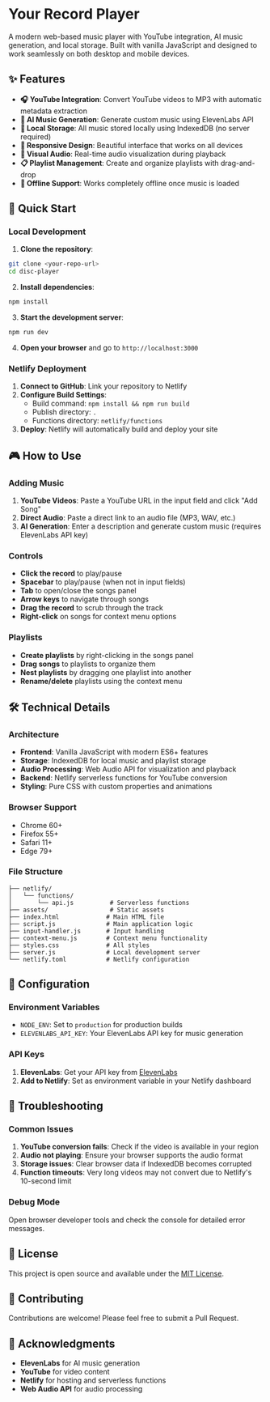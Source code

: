 # Your Record Player

A modern web-based music player with YouTube integration, AI music generation, and local storage. Built with vanilla JavaScript and designed to work seamlessly on both desktop and mobile devices.

## ✨ Features

- **🎧 YouTube Integration**: Convert YouTube videos to MP3 with automatic metadata extraction
- **🤖 AI Music Generation**: Generate custom music using ElevenLabs API
- **💾 Local Storage**: All music stored locally using IndexedDB (no server required)
- **📱 Responsive Design**: Beautiful interface that works on all devices
- **🎨 Visual Audio**: Real-time audio visualization during playback
- **📋 Playlist Management**: Create and organize playlists with drag-and-drop
- **🔄 Offline Support**: Works completely offline once music is loaded

## 🚀 Quick Start

### Local Development

1. **Clone the repository**:
```bash
git clone <your-repo-url>
cd disc-player
```

2. **Install dependencies**:
```bash
npm install
```

3. **Start the development server**:
```bash
npm run dev
```

4. **Open your browser** and go to `http://localhost:3000`

### Netlify Deployment

1. **Connect to GitHub**: Link your repository to Netlify
2. **Configure Build Settings**:
   - Build command: `npm install && npm run build`
   - Publish directory: `.`
   - Functions directory: `netlify/functions`
3. **Deploy**: Netlify will automatically build and deploy your site

## 🎮 How to Use

### Adding Music

1. **YouTube Videos**: Paste a YouTube URL in the input field and click "Add Song"
2. **Direct Audio**: Paste a direct link to an audio file (MP3, WAV, etc.)
3. **AI Generation**: Enter a description and generate custom music (requires ElevenLabs API key)

### Controls

- **Click the record** to play/pause
- **Spacebar** to play/pause (when not in input fields)
- **Tab** to open/close the songs panel
- **Arrow keys** to navigate through songs
- **Drag the record** to scrub through the track
- **Right-click** on songs for context menu options

### Playlists

- **Create playlists** by right-clicking in the songs panel
- **Drag songs** to playlists to organize them
- **Nest playlists** by dragging one playlist into another
- **Rename/delete** playlists using the context menu

## 🛠️ Technical Details

### Architecture

- **Frontend**: Vanilla JavaScript with modern ES6+ features
- **Storage**: IndexedDB for local music and playlist storage
- **Audio Processing**: Web Audio API for visualization and playback
- **Backend**: Netlify serverless functions for YouTube conversion
- **Styling**: Pure CSS with custom properties and animations

### Browser Support

- Chrome 60+
- Firefox 55+
- Safari 11+
- Edge 79+

### File Structure

```
├── netlify/
│   └── functions/
│       └── api.js          # Serverless functions
├── assets/                 # Static assets
├── index.html             # Main HTML file
├── script.js              # Main application logic
├── input-handler.js       # Input handling
├── context-menu.js        # Context menu functionality
├── styles.css             # All styles
├── server.js              # Local development server
└── netlify.toml           # Netlify configuration
```

## 🔧 Configuration

### Environment Variables

- `NODE_ENV`: Set to `production` for production builds
- `ELEVENLABS_API_KEY`: Your ElevenLabs API key for music generation

### API Keys

1. **ElevenLabs**: Get your API key from [ElevenLabs](https://elevenlabs.io)
2. **Add to Netlify**: Set as environment variable in your Netlify dashboard

## 🐛 Troubleshooting

### Common Issues

1. **YouTube conversion fails**: Check if the video is available in your region
2. **Audio not playing**: Ensure your browser supports the audio format
3. **Storage issues**: Clear browser data if IndexedDB becomes corrupted
4. **Function timeouts**: Very long videos may not convert due to Netlify's 10-second limit

### Debug Mode

Open browser developer tools and check the console for detailed error messages.

## 📄 License

This project is open source and available under the [MIT License](LICENSE).

## 🤝 Contributing

Contributions are welcome! Please feel free to submit a Pull Request.

## 🙏 Acknowledgments

- **ElevenLabs** for AI music generation
- **YouTube** for video content
- **Netlify** for hosting and serverless functions
- **Web Audio API** for audio processing
